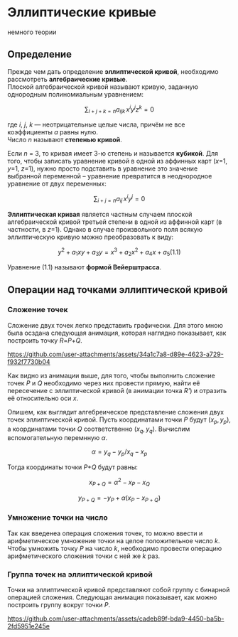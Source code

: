 # Эллиптические кривые
немного теории

## Определение

Прежде чем дать определение **эллиптической кривой**, необходимо рассмотреть **алгебраические кривые**.  
Плоской алгебраической кривой называют кривую, заданную однородным полиномиальным уравнением:

$$
\sum_{i + j + k = n} a_{ijk} \, x^i y^j z^k = 0
$$

где *i*, *j*, *k* — неотрицательные целые числа, причём не все коэффициенты *a* равны нулю.  
Число *n* называют **степенью кривой**.

Если *n* = 3, то кривая имеет 3-ю степень и называется **кубикой**. Для того, чтобы записать уравнение кривой в одной из аффинных карт (*x*=1, *y*=1, *z*=1), нужно просто подставить в уравнение это значение выбранной переменной – уравнение превратится в неоднородное уравнение от двух переменных:

$$
\sum_{i + j = n} a_{ij} \, x^i y^j = 0
$$

**Эллиптическая кривая** является частным случаем плоской алгебраической кривой третьей степени в одной из аффинной карт (в частности, в *z*=1). Однако в случае произвольного поля всякую эллиптическую кривую можно преобразовать к виду:

$$
y^2+a_1xy+a_3y=x^3+a_2x^2+a_4x+a_5  (1.1)
$$

Уравнение (1.1) называют **формой Вейерштрасса**. 

## Операции над точками эллиптической кривой

### Сложение точек

Сложение двух точек легко представить графически. Для этого мною была осздана следующая анимация, которая наглядно показывает, как построить точку *R*=*P*+*Q*.

https://github.com/user-attachments/assets/34a1c7a8-d89e-4623-a729-f932f7730b04

Как видно из анимации выше, для того, чтобы выполнить сложение точек *P* и *Q* необходимо через них провести прямую, найти её пересечение с эллиптической кривой (в анимации точка *R'*) и отразить её относительно оси *x*.

Опишем, как выглядит алгебреическое представление сложения двух точек эллиптической кривой. Пусть координатами точки *P* будут $`(x_p, y_p)`$, а координатами точки *Q* соответственно $`(x_q, y_q)`$. Вычислим вспомогательную перемнную $`\alpha`$.

$$
\alpha = y_q - y_p / x_q - x_p
$$

Тогда координаты точки *P+Q* будут равны:

$$
x_{P+Q} = \alpha^2 - x_P - x_Q
$$

$$
y_{P+Q} = -y_P + \alpha (x_P - x_{P+Q})
$$

### Умножение точки на число

Так как введенеа операция сложения точек, то можно ввести и арифметическое умножение точки на целое положительное число *k*. Чтобы умножить точку *P* на число *k*, необходимо провести операцию арифметического сложения точки с ней же *k* раз.

### Группа точек на эллиптической кривой

Точки на эллиптической кривой представляют собой группу с бинарной операцией сложения.
Следующая анимация показывает, как можно построить группу вокруг точки *P*.

https://github.com/user-attachments/assets/cadeb89f-bda9-4450-ba5b-2fd5951e245e

